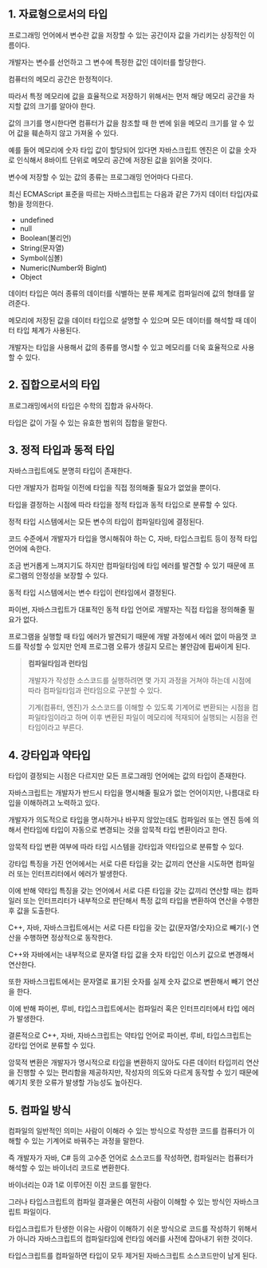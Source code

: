## 1. 자료형으로서의 타입

프로그래밍 언어에서 변수란 값을 저장할 수 있는 공간이자 값을 가리키는 상징적인 이름이다.

개발자는 변수를 선언하고 그 변수에 특정한 값인 데이터를 할당한다.

컴퓨터의 메모리 공간은 한정적이다.

따라서 특정 메모리에 값을 효율적으로 저장하기 위해서는 먼저 해당 메모리 공간을 차지할 값의 크기를 알아야 한다.

값의 크기를 명시한다면 컴퓨터가 값을 참조할 때 한 번에 읽을 메모리 크기를 알 수 있어 값을 훼손하지 않고 가져올 수 있다.

예를 들어 메모리에 숫자 타입 값이 할당되어 있다면 자바스크립트 엔진은 이 값을 숫자로 인식해서 8바이트 단위로 메모리 공간에 저장된 값을 읽어올 것이다.

변수에 저장할 수 있는 값의 종류는 프로그래밍 언어마다 다르다.

최신 ECMAScript 표준을 따르는 자바스크립트는 다음과 같은 7가지 데이터 타입(자료형)을 정의한다.

- undefined
- null
- Boolean(불리언)
- String(문자열)
- Symbol(심볼)
- Numeric(Number와 BigInt)
- Object

데이터 타입은 여러 종류의 데이터를 식별하는 분류 체계로 컴파일러에 값의 형태를 알려준다.

메모리에 저장된 값을 데이터 타입으로 설명할 수 있으며 모든 데이터를 해석할 때 데이터 타입 체계가 사용된다.

개발자는 타입을 사용해서 값의 종류를 명시할 수 있고 메모리를 더욱 효율적으로 사용할 수 있다.

## 2. 집합으로서의 타입

프로그래밍에서의 타입은 수학의 집합과 유사하다.

타입은 값이 가질 수 있는 유효한 범위의 집합을 말한다.

## 3. 정적 타입과 동적 타입

자바스크립트에도 분명히 타입이 존재한다.

다만 개발자가 컴파일 이전에 타입을 직접 정의해줄 필요가 없었을 뿐이다.

타입을 결정하는 시점에 따라 타입을 정적 타입과 동적 타입으로 분류할 수 있다.

정적 타입 시스템에서는 모든 변수의 타입이 컴파일타임에 결정된다.

코드 수준에서 개발자가 타입을 명시해줘야 하는 C, 자바, 타입스크립트 등이 정적 타입 언어에 속한다.

조금 번거롭게 느껴지기도 하지만 컴파일타임에 타입 에러를 발견할 수 있기 때문에 프로그램의 안정성을 보장할 수 있다.

동적 타입 시스템에서는 변수 타입이 런타임에서 결정된다.

파이썬, 자바스크립트가 대표적인 동적 타입 언어로 개발자는 직접 타입을 정의해줄 필요가 없다.

프로그램을 실행할 때 타입 에러가 발견되기 때문에 개발 과정에서 에러 없이 마음껏 코드를 작성할 수 있지만 언제 프로그램 오류가 생길지 모르는 불안감에 휩싸이게 된다.

> **컴파일타임과 런타임**
>
> 개발자가 작성한 소스코드를 실행하려면 몇 가지 과정을 거쳐야 하는데 시점에 따라 컴파일타임과 런타임으로 구분할 수 있다.
>
> 기계(컴퓨터, 엔진)가 소스코드를 이해할 수 있도록 기계어로 변환되는 시점을 컴파일타임이라고 하며 이후 변환된 파일이 메모리에 적재되어 실행되는 시점을 런타임이라고 부른다.

## 4. 강타입과 약타입

타입이 결정되는 시점은 다르지만 모든 프로그래밍 언어에는 값의 타입이 존재한다.

자바스크립트는 개발자가 반드시 타입을 명시해줄 필요가 없는 언어이지만, 나름대로 타입을 이해하려고 노력하고 있다.

개발자가 의도적으로 타입을 명시하거나 바꾸지 않았는데도 컴파일러 또는 엔진 등에 의해서 런타임에 타입이 자동으로 변경되는 것을 암묵적 타입 변환이라고 한다.

암묵적 타입 변환 여부에 따라 타입 시스템을 강타입과 약타입으로 분류할 수 있다.

강타입 특징을 가진 언어에서는 서로 다른 타입을 갖는 값끼리 연산을 시도하면 컴파일러 또는 인터프리터에서 에러가 발생한다.

이에 반해 약타입 특징을 갖는 언어에서 서로 다른 타입을 갖는 값끼리 연산할 때는 컴파일러 또는 인터프리터가 내부적으로 판단해서 특정 값의 타입을 변환하여 연산을 수행한 후 값을 도출한다.

C++, 자바, 자바스크립트에서는 서로 다른 타입을 갖는 값(문자열/숫자)으로 빼기(-) 연산을 수행하면 정상적으로 동작한다.

C++와 자바에서는 내부적으로 문자열 타입 값을 숫자 타입인 이스키 값으로 변경해서 연산한다.

또한 자바스크립트에서는 문자열로 표기된 숫자를 실제 숫자 값으로 변환해서 빼기 연산을 한다.

이에 반해 파이썬, 루비, 타입스크립트에서는 컴파일러 혹은 인터프리터에서 타입 에러가 발생한다.

결론적으로 C++, 자바, 자바스크립트는 약타입 언어로 파이썬, 루비, 타입스크립트는 강타입 언어로 분류할 수 있다.

암묵적 변환은 개발자가 명시적으로 타입을 변환하지 않아도 다른 데이터 타입끼리 연산을 진행할 수 있는 편리함을 제공하지만, 작성자의 의도와 다르게 동작할 수 있기 때문에 예기치 못한 오류가 발생할 가능성도 높아진다.

## 5. 컴파일 방식

컴파일의 일반적인 의미는 사람이 이해라 수 있는 방식으로 작성한 코드를 컴퓨터가 이해할 수 있는 기계어로 바꿔주는 과정을 말한다.

즉 개발자가 자바, C# 등의 고수준 언어로 소스코드를 작성하면, 컴파일러는 컴퓨터가 해석할 수 있는 바이너리 코드로 변환한다.

바이너리는 0과 1로 이루어진 이진 코드를 말한다.

그러나 타입스크립트의 컴파일 결과물은 여전히 사람이 이해할 수 있는 방식인 자바스크립트 파일이다.

타입스크립트가 탄생한 이유는 사람이 이해하기 쉬운 방식으로 코드를 작성하기 위해서가 아니라 자바스크립트의 컴파일타임에 런타임 에러를 사전에 잡아내기 위한 것이다.

타입스크립트를 컴파일하면 타입이 모두 제거된 자바스크립트 소스코드만이 남게 된다.
